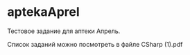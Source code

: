 # aptekaAprel
Тестовое задание для аптеки Апрель.

Список заданий можно посмотреть в файле CSharp (1).pdf
